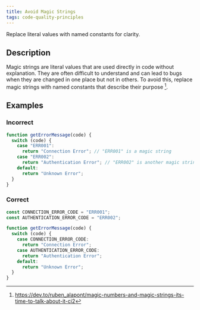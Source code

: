 ```yaml
---
title: Avoid Magic Strings
tags: code-quality-principles
---
```

Replace literal values with named constants for clarity.

## Description

Magic strings are literal values that are used directly in code without explanation. They are often difficult to understand and can lead to bugs when they are changed in one place but not in others. To avoid this, replace magic strings with named constants that describe their purpose [^1].

## Examples

### Incorrect

```typescript
function getErrorMessage(code) {
  switch (code) {
    case "ERR001":
      return "Connection Error"; // "ERR001" is a magic string
    case "ERR002":
      return "Authentication Error"; // "ERR002" is another magic string
    default:
      return "Unknown Error";
  }
}
```

### Correct

```typescript
const CONNECTION_ERROR_CODE = "ERR001";
const AUTHENTICATION_ERROR_CODE = "ERR002";

function getErrorMessage(code) {
  switch (code) {
    case CONNECTION_ERROR_CODE:
      return "Connection Error";
    case AUTHENTICATION_ERROR_CODE:
      return "Authentication Error";
    default:
      return "Unknown Error";
  }
}
```

[^1]: https://dev.to/ruben_alapont/magic-numbers-and-magic-strings-its-time-to-talk-about-it-ci2
